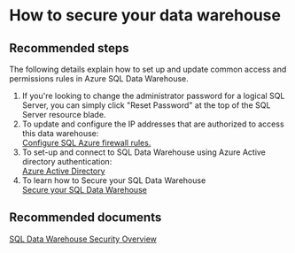 <properties
	pageTitle="How to secure your data warehouse"
	description="How to secure your data warehouse"
	service="microsoft.sql"
	resource="servers"
	authors="kevinvngo"
	displayOrder="6"
	selfHelpType="resource"
	supportTopicIds=""
	resourceTags="datawarehouse"
	productPesIds=""
	cloudEnvironments="public"
/>

# How to secure your data warehouse

## **Recommended steps**
The following details explain how to set up and update common access and permissions rules in Azure SQL Data Warehouse.

1. If you're looking to change the administrator password for a logical SQL Server, you can simply click "Reset Password" at the top of the SQL Server resource blade.
2. To update and configure the IP addresses that are authorized to access this data warehouse:<br>
[Configure SQL Azure firewall rules.](https://azure.microsoft.com/documentation/articles/sql-data-warehouse-get-started-provision/#create-a-new-azure-sql-server-level-firewall)
3. To set-up and connect to SQL Data Warehouse using Azure Active directory authentication:<br>
[Azure Active Directory](https://azure.microsoft.com/documentation/articles/sql-data-warehouse-authentication/)
4. To learn how to Secure your SQL Data Warehouse<br>
[Secure your SQL Data Warehouse](https://azure.microsoft.com/documentation/articles/sql-data-warehouse-overview-manage-security/)

## **Recommended documents**
[SQL Data Warehouse Security Overview](https://azure.microsoft.com/documentation/articles/sql-data-warehouse-overview-manage-security/)
